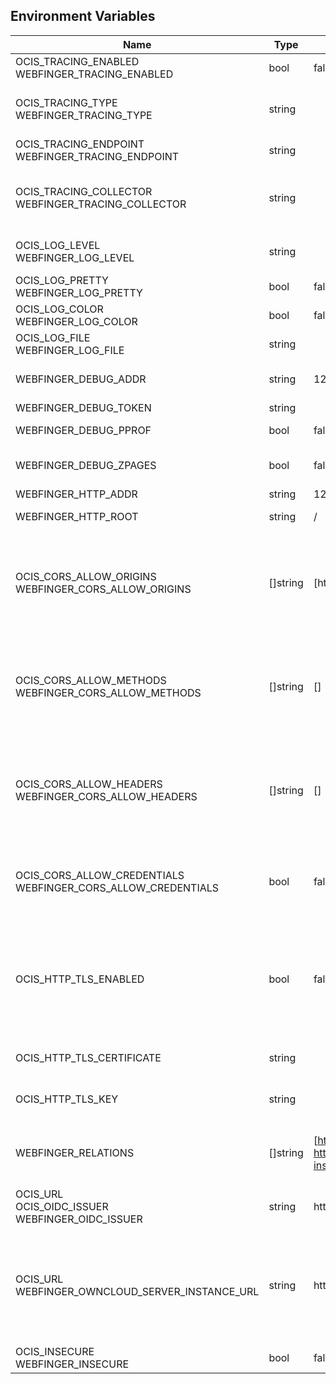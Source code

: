 ## Environment Variables

| Name | Type | Default Value | Description |
|------|------|---------------|-------------|
| OCIS_TRACING_ENABLED<br/>WEBFINGER_TRACING_ENABLED | bool | false | Activates tracing.|
| OCIS_TRACING_TYPE<br/>WEBFINGER_TRACING_TYPE | string |  | The type of tracing. Defaults to '', which is the same as 'jaeger'. Allowed tracing types are 'jaeger' and '' as of now.|
| OCIS_TRACING_ENDPOINT<br/>WEBFINGER_TRACING_ENDPOINT | string |  | The endpoint of the tracing agent.|
| OCIS_TRACING_COLLECTOR<br/>WEBFINGER_TRACING_COLLECTOR | string |  | The HTTP endpoint for sending spans directly to a collector, i.e. http://jaeger-collector:14268/api/traces. Only used if the tracing endpoint is unset.|
| OCIS_LOG_LEVEL<br/>WEBFINGER_LOG_LEVEL | string |  | The log level. Valid values are: 'panic', 'fatal', 'error', 'warn', 'info', 'debug', 'trace'.|
| OCIS_LOG_PRETTY<br/>WEBFINGER_LOG_PRETTY | bool | false | Activates pretty log output.|
| OCIS_LOG_COLOR<br/>WEBFINGER_LOG_COLOR | bool | false | Activates colorized log output.|
| OCIS_LOG_FILE<br/>WEBFINGER_LOG_FILE | string |  | The path to the log file. Activates logging to this file if set.|
| WEBFINGER_DEBUG_ADDR | string | 127.0.0.1:0 | Bind address of the debug server, where metrics, health, config and debug endpoints will be exposed.|
| WEBFINGER_DEBUG_TOKEN | string |  | Token to secure the metrics endpoint.|
| WEBFINGER_DEBUG_PPROF | bool | false | Enables pprof, which can be used for profiling.|
| WEBFINGER_DEBUG_ZPAGES | bool | false | Enables zpages, which can be used for collecting and viewing in-memory traces.|
| WEBFINGER_HTTP_ADDR | string | 127.0.0.1:0 | The bind address of the HTTP service.|
| WEBFINGER_HTTP_ROOT | string | / | Subdirectory that serves as the root for this HTTP service.|
| OCIS_CORS_ALLOW_ORIGINS<br/>WEBFINGER_CORS_ALLOW_ORIGINS | []string | [https://localhost:9200] | A list of allowed CORS origins. See following chapter for more details: *Access-Control-Allow-Origin* at https://developer.mozilla.org/en-US/docs/Web/HTTP/Headers/Access-Control-Allow-Origin. See the Environment Variable Types description for more details.|
| OCIS_CORS_ALLOW_METHODS<br/>WEBFINGER_CORS_ALLOW_METHODS | []string | [] | A list of allowed CORS methods. See following chapter for more details: *Access-Control-Request-Method* at https://developer.mozilla.org/en-US/docs/Web/HTTP/Headers/Access-Control-Request-Method. See the Environment Variable Types description for more details.|
| OCIS_CORS_ALLOW_HEADERS<br/>WEBFINGER_CORS_ALLOW_HEADERS | []string | [] | A list of allowed CORS headers. See following chapter for more details: *Access-Control-Request-Headers* at https://developer.mozilla.org/en-US/docs/Web/HTTP/Headers/Access-Control-Request-Headers. See the Environment Variable Types description for more details.|
| OCIS_CORS_ALLOW_CREDENTIALS<br/>WEBFINGER_CORS_ALLOW_CREDENTIALS | bool | false | Allow credentials for CORS.See following chapter for more details: *Access-Control-Allow-Credentials* at https://developer.mozilla.org/en-US/docs/Web/HTTP/Headers/Access-Control-Allow-Credentials.|
| OCIS_HTTP_TLS_ENABLED | bool | false | Activates TLS for the http based services using the server certifcate and key configured via OCIS_HTTP_TLS_CERTIFICATE and OCIS_HTTP_TLS_KEY. If OCIS_HTTP_TLS_CERTIFICATE is not set a temporary server certificate is generated - to be used with PROXY_INSECURE_BACKEND=true.|
| OCIS_HTTP_TLS_CERTIFICATE | string |  | Path/File name of the TLS server certificate (in PEM format) for the http services.|
| OCIS_HTTP_TLS_KEY | string |  | Path/File name for the TLS certificate key (in PEM format) for the server certificate to use for the http services.|
| WEBFINGER_RELATIONS | []string | [http://openid.net/specs/connect/1.0/issuer http://webfinger.owncloud/rel/server-instance] | A list of relation URIs or registered relation types to add to webfinger responses. See the Environment Variable Types description for more details.|
| OCIS_URL<br/>OCIS_OIDC_ISSUER<br/>WEBFINGER_OIDC_ISSUER | string | https://localhost:9200 | The identity provider href for the openid-discovery relation.|
| OCIS_URL<br/>WEBFINGER_OWNCLOUD_SERVER_INSTANCE_URL | string | https://localhost:9200 | The URL for the legacy ownCloud server instance relation (not to be confused with the product ownCloud Server). It defaults to the OCIS_URL but can be overridden to support some reverse proxy corner cases. To shard the deployment, multiple instances can be configured in the configuration file.|
| OCIS_INSECURE<br/>WEBFINGER_INSECURE | bool | false | Allow insecure connections to the WEBFINGER service.|